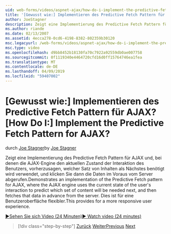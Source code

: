 ```yaml
---
uid: web-forms/videos/aspnet-ajax/how-do-i-implement-the-predictive-fetch-pattern-for-ajax
title: '[Gewusst wie:] Implementieren des Predictive Fetch Pattern für AJAX? | Microsoft-Dokumentation'
author: JoeStagner
description: Zeigt eine Implementierung des Predictive Fetch Pattern für AJAX und, bei denen die AJAX-Engine den aktuellen Zustand der Interaktion des Benutzers verwendet, um vorherzusagen, w-fragewörter...
ms.author: riande
ms.date: 02/13/2007
ms.assetid: 4ecca278-0cd6-4198-8382-802359b30120
msc.legacyurl: /web-forms/videos/aspnet-ajax/how-do-i-implement-the-predictive-fetch-pattern-for-ajax
msc.type: video
ms.openlocfilehash: d9bb8452b18130fa70c7922a92559db0ae007758
ms.sourcegitcommit: 0f1119340e4464720cfd16d0ff15764746ea1fea
ms.translationtype: MT
ms.contentlocale: de-DE
ms.lasthandoff: 04/09/2019
ms.locfileid: "59407002"
---
```

# <a name="how-do-i-implement-the-predictive-fetch-pattern-for-ajax"></a><span data-ttu-id="f029a-104">[Gewusst wie:] Implementieren des Predictive Fetch Pattern für AJAX?</span><span class="sxs-lookup"><span data-stu-id="f029a-104">[How Do I:] Implement the Predictive Fetch Pattern for AJAX?</span></span>

<span data-ttu-id="f029a-105">durch [Joe Stagner](https://github.com/JoeStagner)</span><span class="sxs-lookup"><span data-stu-id="f029a-105">by [Joe Stagner](https://github.com/JoeStagner)</span></span>

<span data-ttu-id="f029a-106">Zeigt eine Implementierung des Predictive Fetch Pattern für AJAX und, bei denen die AJAX-Engine den aktuellen Zustand der Interaktion des Benutzers, vorherzusagen, welcher Satz von Inhalten als Nächstes benötigt wird verwendet, und klicken Sie dann die Daten im Voraus vom Server abgerufen.</span><span class="sxs-lookup"><span data-stu-id="f029a-106">Demonstrates an implementation of the Predictive Fetch pattern for AJAX, where the AJAX engine uses the current state of the user's interaction to predict which set of content will be needed next, and then fetches that data in advance from the server.</span></span> <span data-ttu-id="f029a-107">Dies ist für eine Benutzeroberfläche flexibler.</span><span class="sxs-lookup"><span data-stu-id="f029a-107">This provides for a more responsive user experience.</span></span>

[<span data-ttu-id="f029a-108">&#9654;Sehen Sie sich Video (24 Minuten)</span><span class="sxs-lookup"><span data-stu-id="f029a-108">&#9654; Watch video (24 minutes)</span></span>](https://channel9.msdn.com/Blogs/ASP-NET-Site-Videos/how-do-i-implement-the-predictive-fetch-pattern-for-ajax)

> [!div class="step-by-step"]
> <span data-ttu-id="f029a-109">[Zurück](how-do-i-use-the-aspnet-ajax-timer-control.md)
> [Weiter](how-do-i-implement-the-ajax-paging-pattern.md)</span><span class="sxs-lookup"><span data-stu-id="f029a-109">[Previous](how-do-i-use-the-aspnet-ajax-timer-control.md)
[Next](how-do-i-implement-the-ajax-paging-pattern.md)</span></span>
